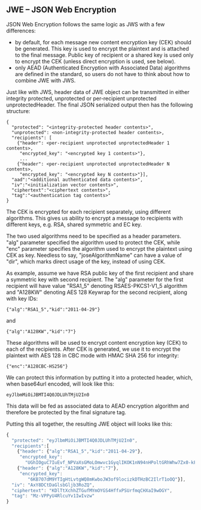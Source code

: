 ## JWE – JSON Web Encryption

JSON Web Encryption follows the same logic as JWS with a few differences:

  *  by default, for each message new content encryption key (CEK) should be generated. This key is used to encrypt the plaintext and is attached to the final message. Public key of recipient or a shared key is used only to encrypt the CEK (unless direct encryption is used, see below).
  *  only AEAD (Authenticated Encryption with Associated Data) algorithms are defined in the standard, so users do not have to think about how to combine JWE with JWS.

Just like with JWS, header data of JWE object can be transmitted in either integrity protected, unprotected or per-recipient unprotected unprotectedHeader. The final JSON serialized output then has the following structure:

```
{
  "protected": "<integrity-protected header contents>",
  "unprotected": <non-integrity-protected header contents>,
  "recipients": [
    {"header": <per-recipient unprotected unprotectedHeader 1 contents>,
     "encrypted_key": "<encrypted key 1 contents>"},
     ...
    {"header": <per-recipient unprotected unprotectedHeader N contents>,
     "encrypted_key": "<encrypted key N contents>"}],
  "aad":"<additional authenticated data contents>",
  "iv":"<initialization vector contents>",
  "ciphertext":"<ciphertext contents>",
  "tag":"<authentication tag contents>"
}
```

The CEK is encrypted for each recipient separately, using different algorithms. This gives us ability to encrypt a message to recipients with different keys, e.g. RSA, shared symmetric and EC key.

The two used algorithms need to be specified as a header parameters. "alg" parameter specified the algorithm used to protect the CEK, while "enc" parameter specifies the algorithm used to encrypt the plaintext using CEK as key. Needless to say, "joseAlgorithmName" can have a value of "dir", which marks direct usage of the key, instead of using CEK.

As example, assume we have RSA public key of the first recipient and share a symmetric key with second recipient. The "alg" parameter for the first recipient will have value "RSA1_5" denoting RSAES-PKCS1-V1_5 algorithm and "A128KW" denoting AES 128 Keywrap for the second recipient, along with key IDs:

```
{"alg":"RSA1_5","kid":"2011-04-29"}
```

and

```
{"alg":"A128KW","kid":"7"}
```

These algorithms will be used to encrypt content encryption key (CEK) to each of the recipients. After CEK is generated, we use it to encrypt the plaintext with AES 128 in CBC mode with HMAC SHA 256 for integrity:

```
{"enc":"A128CBC-HS256"}
```

We can protect this information by putting it into a protected header, which, when base64url encoded, will look like this:

```
eyJlbmMiOiJBMTI4Q0JDLUhTMjU2In0
```

This data will be fed as associated data to AEAD encryption algorithm and therefore be protected by the final signature tag.

Putting this all together, the resulting JWE object will looks like this:

```javascript
{
  "protected": "eyJlbmMiOiJBMTI4Q0JDLUhTMjU2In0",
  "recipients":[
    {"header": {"alg":"RSA1_5","kid":"2011-04-29"},
     "encrypted_key":
       "UGhIOguC7IuEvf_NPVaXsGMoLOmwvc1GyqlIKOK1nN94nHPoltGRhWhw7Zx0-kFm1NJn8LE9XShH59_i8J0PH5ZZyNfGy2xGdULU7sHNF6Gp2vPLgNZ__deLKxGHZ7PcHALUzoOegEI-8E66jX2E4zyJKx-YxzZIItRzC5hlRirb6Y5Cl_p-ko3YvkkysZIFNPccxRU7qve1WYPxqbb2Yw8kZqa2rMWI5ng8OtvzlV7elprCbuPhcCdZ6XDP0_F8rkXds2vE4X-ncOIM8hAYHHi29NX0mcKiRaD0-D-ljQTP-cFPgwCp6X-nZZd9OHBv-B3oWh2TbqmScqXMR4gp_A"},
    {"header": {"alg":"A128KW","kid":"7"},
     "encrypted_key":
        "6KB707dM9YTIgHtLvtgWQ8mKwboJW3of9locizkDTHzBC2IlrT1oOQ"}],
  "iv": "AxY8DCtDaGlsbGljb3RoZQ",
  "ciphertext": "KDlTtXchhZTGufMYmOYGS4HffxPSUrfmqCHXaI9wOGY",
  "tag": "Mz-VPPyU4RlcuYv1IwIvzw"
}
```